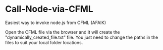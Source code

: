 # Call-Node-via-CFML
Easiest way to invoke node.js from CFML (AFAIK)

Open the CFML file via the browser and it will create the "dynamically_created_file.txt" file. 
You just need to change the paths in the files to suit your local folder locations. 
